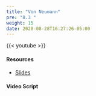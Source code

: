 ```yaml
---
title: "Von Neumann"
pre: "8.3 "
weight: 15
date: 2020-08-28T16:27:26-05:00
---
```


{{< youtube  >}}

<!-- CIS 115: https://youtu.be/ -->

#### Resources
* [Slides](/1-cc110/08-architecture/slides/8-Computer_Architecture.pdf)

#### Video Script

